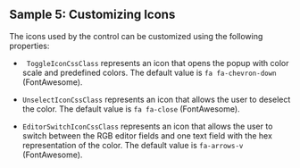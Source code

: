 ## Sample 5: Customizing Icons

The icons used by the control can be customized using the following properties:

* ` ToggleIconCssClass` represents an icon that opens the popup with color scale and predefined colors. The default value is `fa fa-chevron-down` (FontAwesome).

* `UnselectIconCssClass` represents an icon that allows the user to deselect the color. The default value is `fa fa-close` (FontAwesome).

* `EditorSwitchIconCssClass` represents an icon that allows the user to switch between the RGB editor fields and one text field with the hex representation of the color. The default value is `fa-arrows-v` (FontAwesome).
